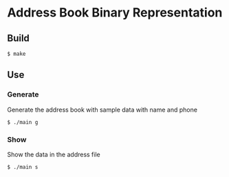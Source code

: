 # Address Book Binary Representation

## Build
```console
$ make
```

## Use
### Generate
Generate the address book with sample data with name and phone
```console
$ ./main g
```

### Show
Show the data in the address file
```console
$ ./main s
```
